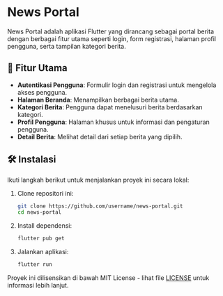 # News Portal

News Portal adalah aplikasi Flutter yang dirancang sebagai portal berita dengan berbagai fitur utama seperti login, form registrasi, halaman profil pengguna, serta tampilan kategori berita.

## 🚀 Fitur Utama

- **Autentikasi Pengguna**: Formulir login dan registrasi untuk mengelola akses pengguna.
- **Halaman Beranda**: Menampilkan berbagai berita utama.
- **Kategori Berita**: Pengguna dapat menelusuri berita berdasarkan kategori.
- **Profil Pengguna**: Halaman khusus untuk informasi dan pengaturan pengguna.
- **Detail Berita**: Melihat detail dari setiap berita yang dipilih.

## 🛠️ Instalasi

Ikuti langkah berikut untuk menjalankan proyek ini secara lokal:

1. Clone repositori ini:
   ```bash
   git clone https://github.com/username/news-portal.git
   cd news-portal
   ```

2. Install dependensi:
   ```bash
   flutter pub get
   ```

3. Jalankan aplikasi:
   ```bash
   flutter run
   ```

Proyek ini dilisensikan di bawah MIT License - lihat file [LICENSE](LICENSE) untuk informasi lebih lanjut.
